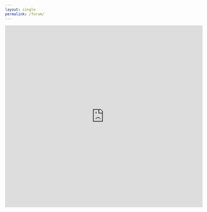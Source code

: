 ```yaml
---
layout: single
permalink: /forum/
---
```


<iframe src="https://github.com/KBLiveSolutions/open.control/discussions" width="650" height="600" allowtransparency="true" frameborder="0" sandbox="allow-popups allow-popups-to-escape-sandbox allow-same-origin allow-scripts"></iframe>
